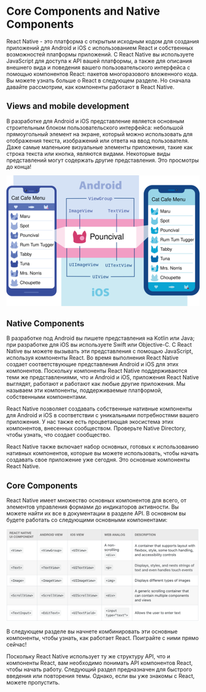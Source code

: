 # Core Components and Native Components

React Native - это платформа с открытым исходным кодом для создания приложений для Android и iOS с использованием React и собственных возможностей платформы приложений. С React Native вы используете JavaScript для доступа к API вашей платформы, а также для описания внешнего вида и поведения вашего пользовательского интерфейса с помощью компонентов React: пакетов многоразового вложенного кода. Вы можете узнать больше о React в следующем разделе. Но сначала давайте рассмотрим, как компоненты работают в React Native.


## Views and mobile development

В разработке для Android и iOS представление является основным строительным блоком пользовательского интерфейса: небольшой прямоугольный элемент на экране, который можно использовать для отображения текста, изображений или ответа на ввод пользователя. Даже самые маленькие визуальные элементы приложения, такие как строка текста или кнопка, являются видами. Некоторые виды представлений могут содержать другие представления. Это просмотры до конца!

![](asset/diagram_ios-android-views.svg)


## Native Components

В разработке под Android вы пишете представления на Kotlin или Java; при разработке для iOS вы используете Swift или Objective-C. С React Native вы можете вызывать эти представления с помощью JavaScript, используя компоненты React. Во время выполнения React Native создает соответствующие представления Android и iOS для этих компонентов. Поскольку компоненты React Native поддерживаются теми же представлениями, что и Android и iOS, приложения React Native выглядят, работают и работают как любые другие приложения. Мы называем эти компоненты, поддерживаемые платформой, собственными компонентами.

React Native позволяет создавать собственные нативные компоненты для Android и iOS в соответствии с уникальными потребностями вашего приложения. У нас также есть процветающая экосистема этих компонентов, внесенных сообществом. Проверьте Native Directory, чтобы узнать, что создает сообщество.

React Native также включает набор основных, готовых к использованию нативных компонентов, которые вы можете использовать, чтобы начать создавать свое приложение уже сегодня. Это основные компоненты React Native.


## Core Components

React Native имеет множество основных компонентов для всего, от элементов управления формами до индикаторов активности. Вы можете найти их все в документации в разделе API. В основном вы будете работать со следующими основными компонентами:

![](asset/ui-components.png)

В следующем разделе вы начнете комбинировать эти основные компоненты, чтобы узнать, как работает React. Поиграйте с ними прямо сейчас!

Поскольку React Native использует ту же структуру API, что и компоненты React, вам необходимо понимать API компонентов React, чтобы начать работу. Следующий раздел предназначен для быстрого введения или повторения темы. Однако, если вы уже знакомы с React, можете пропустить.
